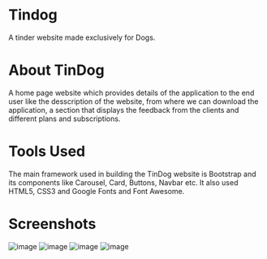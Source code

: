 # Tindog
A tinder website made exclusively for Dogs.

# About TinDog
A home page website which provides details of the application to the end user like the desscription of the website, from where we can download the application, a section that displays the feedback from the clients and different plans and subscriptions.

# Tools Used
The main framework used in building the TinDog website is Bootstrap and its components like Carousel, Card, Buttons, Navbar etc. It also used HTML5, CSS3 and Google Fonts and Font Awesome.

# Screenshots


![image](https://user-images.githubusercontent.com/65719188/134947108-e76fa6ad-e3a6-4cd8-9765-71b44c8a265d.png)
![image](https://user-images.githubusercontent.com/65719188/134947123-9704160f-efe8-4fac-a7fd-28a9b6c57e07.png)
![image](https://user-images.githubusercontent.com/65719188/134947143-8bf53496-8599-4311-9c04-a4e754281585.png)
![image](https://user-images.githubusercontent.com/65719188/134947161-270c8eeb-f8a7-4adc-a14b-c21ac4b438f9.png)


